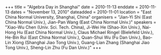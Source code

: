 +++
title = "Algebra  Day  in Shanghai"
date = 2010-11-13
enddate = 2010-11-13
dates = "November 13, 2010"
dateadded = 2010-11-01
location = "East China Normal University, Shanghai, China"
organisers = "Jian-Yi Shi (East China Normal Univ.), Jian-Pan Wang (East China Normal Univ.)"
speakers = "Xiao-Wu Chen (Univ. Sci. Tech. China), Ji-Wei He (Shao-Xin Univ.), Nai-Hong Hu (East China Normal Univ.), Claus Michael Ringel (Bielefeld Univ.), He-Bin Rui (East China Normal Univ.), Quan-Shui Wu (Fu Dan Univ.), Bao-Lin Xiong (Shanghai Jiao Tong Univ.), Guang-Lian Zhang (Shanghai Jiao Tong Univ.), Sheng-Lin Zhu (Fu Dan Univ.)"
+++
